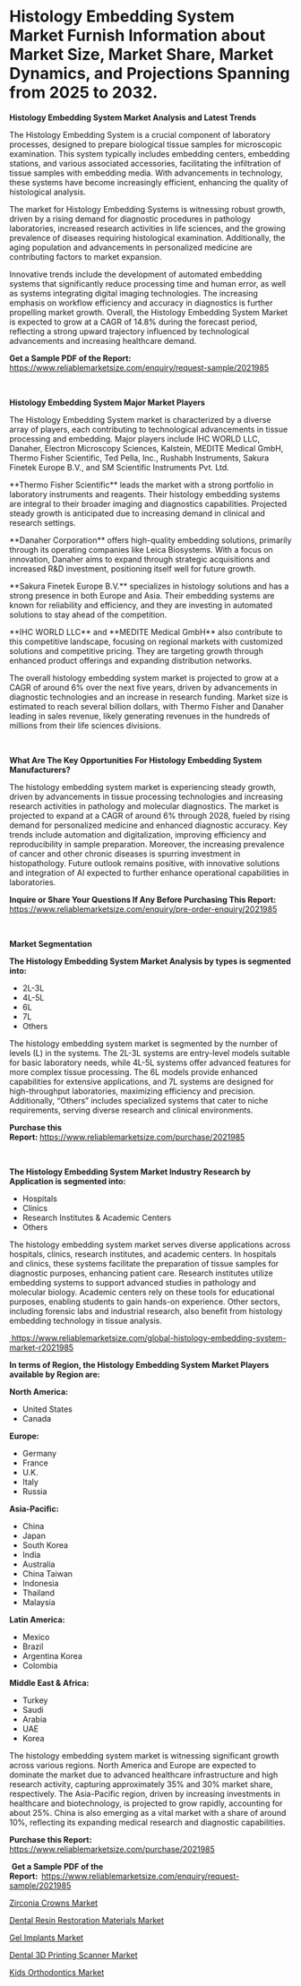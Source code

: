 <p><h1>Histology Embedding System Market Furnish Information about Market Size, Market Share, Market Dynamics, and Projections Spanning from 2025 to 2032.</h1></p><p><strong>Histology Embedding System Market Analysis and Latest Trends</strong></p>
<p><p>The Histology Embedding System is a crucial component of laboratory processes, designed to prepare biological tissue samples for microscopic examination. This system typically includes embedding centers, embedding stations, and various associated accessories, facilitating the infiltration of tissue samples with embedding media. With advancements in technology, these systems have become increasingly efficient, enhancing the quality of histological analysis.</p><p>The market for Histology Embedding Systems is witnessing robust growth, driven by a rising demand for diagnostic procedures in pathology laboratories, increased research activities in life sciences, and the growing prevalence of diseases requiring histological examination. Additionally, the aging population and advancements in personalized medicine are contributing factors to market expansion.</p><p>Innovative trends include the development of automated embedding systems that significantly reduce processing time and human error, as well as systems integrating digital imaging technologies. The increasing emphasis on workflow efficiency and accuracy in diagnostics is further propelling market growth. Overall, the Histology Embedding System Market is expected to grow at a CAGR of 14.8% during the forecast period, reflecting a strong upward trajectory influenced by technological advancements and increasing healthcare demand.</p></p>
<p><strong>Get a Sample PDF of the Report:&nbsp;</strong> <a href="https://www.reliablemarketsize.com/enquiry/request-sample/2021985?utm_campaign=2041&utm_medium=2&utm_source=Github&utm_content=ia&utm_term=29032025&utm_id=histology-embedding-system">https://www.reliablemarketsize.com/enquiry/request-sample/2021985</a></p>
<p>&nbsp;</p>
<p><strong>Histology Embedding System Major Market Players</strong></p>
<p><p>The Histology Embedding System market is characterized by a diverse array of players, each contributing to technological advancements in tissue processing and embedding. Major players include IHC WORLD LLC, Danaher, Electron Microscopy Sciences, Kalstein, MEDITE Medical GmbH, Thermo Fisher Scientific, Ted Pella, Inc., Rushabh Instruments, Sakura Finetek Europe B.V., and SM Scientific Instruments Pvt. Ltd.</p><p>**Thermo Fisher Scientific** leads the market with a strong portfolio in laboratory instruments and reagents. Their histology embedding systems are integral to their broader imaging and diagnostics capabilities. Projected steady growth is anticipated due to increasing demand in clinical and research settings.</p><p>**Danaher Corporation** offers high-quality embedding solutions, primarily through its operating companies like Leica Biosystems. With a focus on innovation, Danaher aims to expand through strategic acquisitions and increased R&D investment, positioning itself well for future growth.</p><p>**Sakura Finetek Europe B.V.** specializes in histology solutions and has a strong presence in both Europe and Asia. Their embedding systems are known for reliability and efficiency, and they are investing in automated solutions to stay ahead of the competition.</p><p>**IHC WORLD LLC** and **MEDITE Medical GmbH** also contribute to this competitive landscape, focusing on regional markets with customized solutions and competitive pricing. They are targeting growth through enhanced product offerings and expanding distribution networks.</p><p>The overall histology embedding system market is projected to grow at a CAGR of around 6% over the next five years, driven by advancements in diagnostic technologies and an increase in research funding. Market size is estimated to reach several billion dollars, with Thermo Fisher and Danaher leading in sales revenue, likely generating revenues in the hundreds of millions from their life sciences divisions.</p></p>
<p>&nbsp;</p>
<p><strong>What Are The Key Opportunities For Histology Embedding System Manufacturers?</strong></p>
<p><p>The histology embedding system market is experiencing steady growth, driven by advancements in tissue processing technologies and increasing research activities in pathology and molecular diagnostics. The market is projected to expand at a CAGR of around 6% through 2028, fueled by rising demand for personalized medicine and enhanced diagnostic accuracy. Key trends include automation and digitalization, improving efficiency and reproducibility in sample preparation. Moreover, the increasing prevalence of cancer and other chronic diseases is spurring investment in histopathology. Future outlook remains positive, with innovative solutions and integration of AI expected to further enhance operational capabilities in laboratories.</p></p>
<p><strong>Inquire or Share Your Questions If Any Before Purchasing This Report:</strong> <a href="https://www.reliablemarketsize.com/enquiry/pre-order-enquiry/2021985?utm_campaign=2041&utm_medium=2&utm_source=Github&utm_content=ia&utm_term=29032025&utm_id=histology-embedding-system">https://www.reliablemarketsize.com/enquiry/pre-order-enquiry/2021985</a></p>
<p>&nbsp;</p>
<p><strong>Market Segmentation</strong></p>
<p><strong>The Histology Embedding System Market Analysis by types is segmented into:</strong></p>
<p><ul><li>2L-3L</li><li>4L-5L</li><li>6L</li><li>7L</li><li>Others</li></ul></p>
<p><p>The histology embedding system market is segmented by the number of levels (L) in the systems. The 2L-3L systems are entry-level models suitable for basic laboratory needs, while 4L-5L systems offer advanced features for more complex tissue processing. The 6L models provide enhanced capabilities for extensive applications, and 7L systems are designed for high-throughput laboratories, maximizing efficiency and precision. Additionally, “Others” includes specialized systems that cater to niche requirements, serving diverse research and clinical environments.</p></p>
<p><strong>Purchase this Report:&nbsp;</strong><a href="https://www.reliablemarketsize.com/purchase/2021985?utm_campaign=2041&utm_medium=2&utm_source=Github&utm_content=ia&utm_term=29032025&utm_id=histology-embedding-system">https://www.reliablemarketsize.com/purchase/2021985</a></p>
<p>&nbsp;</p>
<p><strong>The Histology Embedding System Market Industry Research by Application is segmented into:</strong></p>
<p><ul><li>Hospitals</li><li>Clinics</li><li>Research Institutes & Academic Centers</li><li>Others</li></ul></p>
<p><p>The histology embedding system market serves diverse applications across hospitals, clinics, research institutes, and academic centers. In hospitals and clinics, these systems facilitate the preparation of tissue samples for diagnostic purposes, enhancing patient care. Research institutes utilize embedding systems to support advanced studies in pathology and molecular biology. Academic centers rely on these tools for educational purposes, enabling students to gain hands-on experience. Other sectors, including forensic labs and industrial research, also benefit from histology embedding technology in tissue analysis.</p></p>
<p><a href="https://www.reliablemarketsize.com/global-histology-embedding-system-market-r2021985?utm_campaign=2041&utm_medium=2&utm_source=Github&utm_content=ia&utm_term=29032025&utm_id=histology-embedding-system">&nbsp;https://www.reliablemarketsize.com/global-histology-embedding-system-market-r2021985</a></p>
<p><strong>In terms of Region, the Histology Embedding System Market Players available by Region are:</strong></p>
<p>
    <p> <strong> North America: </strong>
        <ul>
            <li>United States</li>
            <li>Canada</li>
        </ul>
        </p> 
    <p> <strong> Europe: </strong>
        <ul>
            <li>Germany</li>
            <li>France</li>
            <li>U.K.</li>
            <li>Italy</li>
            <li>Russia</li>
        </ul>
        </p> 
    <p> <strong> Asia-Pacific: </strong>
        <ul>
            <li>China</li>
            <li>Japan</li>
            <li>South Korea</li>
            <li>India</li>
            <li>Australia</li>
            <li>China Taiwan</li>
            <li>Indonesia</li>
            <li>Thailand</li>
            <li>Malaysia</li>
        </ul>
        </p> 
    <p> <strong> Latin America: </strong>
        <ul>
            <li>Mexico</li>
            <li>Brazil</li>
            <li>Argentina Korea</li>
            <li>Colombia</li>
        </ul>
        </p> 
    <p> <strong> Middle East & Africa: </strong>
        <ul>
            <li>Turkey</li>
            <li>Saudi</li>
            <li>Arabia</li>
            <li>UAE</li>
            <li>Korea</li>
        </ul>
    </p>
    </p>
<p><p>The histology embedding system market is witnessing significant growth across various regions. North America and Europe are expected to dominate the market due to advanced healthcare infrastructure and high research activity, capturing approximately 35% and 30% market share, respectively. The Asia-Pacific region, driven by increasing investments in healthcare and biotechnology, is projected to grow rapidly, accounting for about 25%. China is also emerging as a vital market with a share of around 10%, reflecting its expanding medical research and diagnostic capabilities.</p></p>
<p><strong>Purchase this Report: </strong><a href="https://www.reliablemarketsize.com/purchase/2021985?utm_campaign=2041&utm_medium=2&utm_source=Github&utm_content=ia&utm_term=29032025&utm_id=histology-embedding-system">https://www.reliablemarketsize.com/purchase/2021985</a></p>
<p>&nbsp;<strong>Get a Sample PDF of the Report:&nbsp;&nbsp;</strong><a href="https://www.reliablemarketsize.com/enquiry/request-sample/2021985?utm_campaign=2041&utm_medium=2&utm_source=Github&utm_content=ia&utm_term=29032025&utm_id=histology-embedding-system">https://www.reliablemarketsize.com/enquiry/request-sample/2021985</a></p>
<p><strong></strong></p>
<p><p><a href="https://github.com/keehnkaesssi/Market-Research-Report-List-1/blob/main/zirconia-crowns-market.md?utm_campaign=2041&utm_medium=2&utm_source=Github&utm_content=ia&utm_term=29032025&utm_id=histology-embedding-system">Zirconia Crowns Market</a></p><p><a href="https://github.com/ifsahvadenah/Market-Research-Report-List-1/blob/main/dental-resin-restoration-materials-market.md?utm_campaign=2041&utm_medium=2&utm_source=Github&utm_content=ia&utm_term=29032025&utm_id=histology-embedding-system">Dental Resin Restoration Materials Market</a></p><p><a href="https://github.com/merzafairy04/Market-Research-Report-List-1/blob/main/gel-implants-market.md?utm_campaign=2041&utm_medium=2&utm_source=Github&utm_content=ia&utm_term=29032025&utm_id=histology-embedding-system">Gel Implants Market</a></p><p><a href="https://github.com/viohlbrenksf/Market-Research-Report-List-1/blob/main/dental-3d-printing-scanner-market.md?utm_campaign=2041&utm_medium=2&utm_source=Github&utm_content=ia&utm_term=29032025&utm_id=histology-embedding-system">Dental 3D Printing Scanner Market</a></p><p><a href="https://github.com/vasosblenksk/Market-Research-Report-List-1/blob/main/kids-orthodontics-market.md?utm_campaign=2041&utm_medium=2&utm_source=Github&utm_content=ia&utm_term=29032025&utm_id=histology-embedding-system">Kids Orthodontics Market</a></p></p>